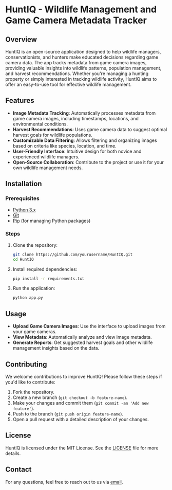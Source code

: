 
# HuntIQ - Wildlife Management and Game Camera Metadata Tracker

## Overview
HuntIQ is an open-source application designed to help wildlife managers, conservationists, and hunters make educated decisions regarding game camera data. The app tracks metadata from game camera images, providing valuable insights into wildlife patterns, population management, and harvest recommendations. Whether you're managing a hunting property or simply interested in tracking wildlife activity, HuntIQ aims to offer an easy-to-use tool for effective wildlife management.

## Features
- **Image Metadata Tracking**: Automatically processes metadata from game camera images, including timestamps, locations, and environmental conditions.
- **Harvest Recommendations**: Uses game camera data to suggest optimal harvest goals for wildlife populations.
- **Customizable Data Filtering**: Allows filtering and organizing images based on criteria like species, location, and time.
- **User-Friendly Interface**: Intuitive design for both novice and experienced wildlife managers.
- **Open-Source Collaboration**: Contribute to the project or use it for your own wildlife management needs.

## Installation
### Prerequisites
- [Python 3.x](https://www.python.org/downloads/)
- [Git](https://git-scm.com/downloads)
- [Pip](https://pip.pypa.io/en/stable/) (for managing Python packages)

### Steps
1. Clone the repository:
   ```bash
   git clone https://github.com/yourusername/HuntIQ.git
   cd HuntIQ
   ```
2. Install required dependencies:
   ```bash
   pip install -r requirements.txt
   ```

3. Run the application:
   ```bash
   python app.py
   ```

## Usage
- **Upload Game Camera Images**: Use the interface to upload images from your game cameras.
- **View Metadata**: Automatically analyze and view image metadata.
- **Generate Reports**: Get suggested harvest goals and other wildlife management insights based on the data.

## Contributing
We welcome contributions to improve HuntIQ! Please follow these steps if you'd like to contribute:
1. Fork the repository.
2. Create a new branch (`git checkout -b feature-name`).
3. Make your changes and commit them (`git commit -am 'Add new feature'`).
4. Push to the branch (`git push origin feature-name`).
5. Open a pull request with a detailed description of your changes.

## License
HuntIQ is licensed under the MIT License. See the [LICENSE](LICENSE) file for more details.

## Contact
For any questions, feel free to reach out to us via [email](mailto:contact@huntIQ.com).
